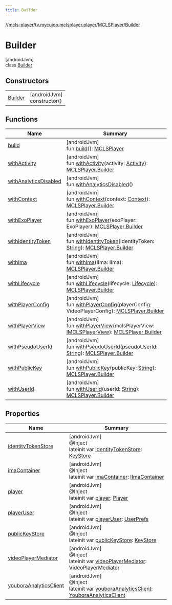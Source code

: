 ```yaml
---
title: Builder
---
```

//[mcls-player](../../../../index.html)/[tv.mycujoo.mclsplayer.player](../../index.html)/[MCLSPlayer](../index.html)/[Builder](index.html)



# Builder



[androidJvm]\
class [Builder](index.html)



## Constructors


| | |
|---|---|
| [Builder](-builder.html) | [androidJvm]<br>constructor() |


## Functions


| Name | Summary |
|---|---|
| [build](build.html) | [androidJvm]<br>fun [build](build.html)(): [MCLSPlayer](../index.html) |
| [withActivity](with-activity.html) | [androidJvm]<br>fun [withActivity](with-activity.html)(activity: [Activity](https://developer.android.com/reference/kotlin/android/app/Activity.html)): [MCLSPlayer.Builder](index.html) |
| [withAnalyticsDisabled](with-analytics-disabled.html) | [androidJvm]<br>fun [withAnalyticsDisabled](with-analytics-disabled.html)() |
| [withContext](with-context.html) | [androidJvm]<br>fun [withContext](with-context.html)(context: [Context](https://developer.android.com/reference/kotlin/android/content/Context.html)): [MCLSPlayer.Builder](index.html) |
| [withExoPlayer](with-exo-player.html) | [androidJvm]<br>fun [withExoPlayer](with-exo-player.html)(exoPlayer: ExoPlayer): [MCLSPlayer.Builder](index.html) |
| [withIdentityToken](with-identity-token.html) | [androidJvm]<br>fun [withIdentityToken](with-identity-token.html)(identityToken: [String](https://kotlinlang.org/api/latest/jvm/stdlib/kotlin/-string/index.html)): [MCLSPlayer.Builder](index.html) |
| [withIma](with-ima.html) | [androidJvm]<br>fun [withIma](with-ima.html)(IIma: IIma): [MCLSPlayer.Builder](index.html) |
| [withLifecycle](with-lifecycle.html) | [androidJvm]<br>fun [withLifecycle](with-lifecycle.html)(lifecycle: [Lifecycle](https://developer.android.com/reference/kotlin/androidx/lifecycle/Lifecycle.html)): [MCLSPlayer.Builder](index.html) |
| [withPlayerConfig](with-player-config.html) | [androidJvm]<br>fun [withPlayerConfig](with-player-config.html)(playerConfig: VideoPlayerConfig): [MCLSPlayer.Builder](index.html) |
| [withPlayerView](with-player-view.html) | [androidJvm]<br>fun [withPlayerView](with-player-view.html)(mclsPlayerView: [IMCLSPlayerView](../../../tv.mycujoo.mclsplayer.player.widget/-i-m-c-l-s-player-view/index.html)): [MCLSPlayer.Builder](index.html) |
| [withPseudoUserId](with-pseudo-user-id.html) | [androidJvm]<br>fun [withPseudoUserId](with-pseudo-user-id.html)(pseudoUserId: [String](https://kotlinlang.org/api/latest/jvm/stdlib/kotlin/-string/index.html)): [MCLSPlayer.Builder](index.html) |
| [withPublicKey](with-public-key.html) | [androidJvm]<br>fun [withPublicKey](with-public-key.html)(publicKey: [String](https://kotlinlang.org/api/latest/jvm/stdlib/kotlin/-string/index.html)): [MCLSPlayer.Builder](index.html) |
| [withUserId](with-user-id.html) | [androidJvm]<br>fun [withUserId](with-user-id.html)(userId: [String](https://kotlinlang.org/api/latest/jvm/stdlib/kotlin/-string/index.html)): [MCLSPlayer.Builder](index.html) |


## Properties


| Name | Summary |
|---|---|
| [identityTokenStore](identity-token-store.html) | [androidJvm]<br>@Inject<br>lateinit var [identityTokenStore](identity-token-store.html): [KeyStore](../../../tv.mycujoo.mclsplayer.player.utils/-key-store/index.html) |
| [imaContainer](ima-container.html) | [androidJvm]<br>@Inject<br>lateinit var [imaContainer](ima-container.html): [IImaContainer](../../../tv.mycujoo.mclsplayer.player.ima/-i-ima-container/index.html) |
| [player](player.html) | [androidJvm]<br>@Inject<br>lateinit var [player](player.html): [Player](../../../tv.mycujoo.mclsplayer.player.player/-player/index.html) |
| [playerUser](player-user.html) | [androidJvm]<br>@Inject<br>lateinit var [playerUser](player-user.html): [UserPrefs](../../../tv.mycujoo.mclsplayer.player.user/-user-prefs/index.html) |
| [publicKeyStore](public-key-store.html) | [androidJvm]<br>@Inject<br>lateinit var [publicKeyStore](public-key-store.html): [KeyStore](../../../tv.mycujoo.mclsplayer.player.utils/-key-store/index.html) |
| [videoPlayerMediator](video-player-mediator.html) | [androidJvm]<br>@Inject<br>lateinit var [videoPlayerMediator](video-player-mediator.html): [VideoPlayerMediator](../../../tv.mycujoo.mclsplayer.player.mediator/-video-player-mediator/index.html) |
| [youboraAnalyticsClient](youbora-analytics-client.html) | [androidJvm]<br>@Inject<br>lateinit var [youboraAnalyticsClient](youbora-analytics-client.html): [YouboraAnalyticsClient](../../../tv.mycujoo.mclsplayer.player.analytics/-youbora-analytics-client/index.html) |

